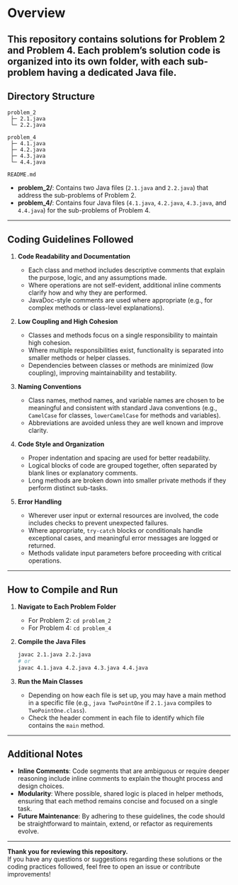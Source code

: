 # Overview

This repository contains solutions for **Problem 2** and **Problem 4**. Each problem’s solution code is organized into its own folder, with each sub-problem having a dedicated Java file.
---

## Directory Structure

```
problem_2
 ├─ 2.1.java
 └─ 2.2.java

problem_4
 ├─ 4.1.java
 ├─ 4.2.java
 ├─ 4.3.java
 └─ 4.4.java

README.md
```

- **problem_2/**: Contains two Java files (`2.1.java` and `2.2.java`) that address the sub-problems of Problem 2.  
- **problem_4/**: Contains four Java files (`4.1.java`, `4.2.java`, `4.3.java`, and `4.4.java`) for the sub-problems of Problem 4.

---

## Coding Guidelines Followed

1. **Code Readability and Documentation**  
   - Each class and method includes descriptive comments that explain the purpose, logic, and any assumptions made.  
   - Where operations are not self-evident, additional inline comments clarify how and why they are performed.  
   - JavaDoc-style comments are used where appropriate (e.g., for complex methods or class-level explanations).

2. **Low Coupling and High Cohesion**  
   - Classes and methods focus on a single responsibility to maintain high cohesion.  
   - Where multiple responsibilities exist, functionality is separated into smaller methods or helper classes.  
   - Dependencies between classes or methods are minimized (low coupling), improving maintainability and testability.

3. **Naming Conventions**  
   - Class names, method names, and variable names are chosen to be meaningful and consistent with standard Java conventions (e.g., `CamelCase` for classes, `lowerCamelCase` for methods and variables).  
   - Abbreviations are avoided unless they are well known and improve clarity.

4. **Code Style and Organization**  
   - Proper indentation and spacing are used for better readability.  
   - Logical blocks of code are grouped together, often separated by blank lines or explanatory comments.  
   - Long methods are broken down into smaller private methods if they perform distinct sub-tasks.

5. **Error Handling**  
   - Wherever user input or external resources are involved, the code includes checks to prevent unexpected failures.  
   - Where appropriate, `try-catch` blocks or conditionals handle exceptional cases, and meaningful error messages are logged or returned.  
   - Methods validate input parameters before proceeding with critical operations.

---

## How to Compile and Run

1. **Navigate to Each Problem Folder**  
   - For Problem 2: `cd problem_2`  
   - For Problem 4: `cd problem_4`

2. **Compile the Java Files**  
   ```bash
   javac 2.1.java 2.2.java
   # or
   javac 4.1.java 4.2.java 4.3.java 4.4.java
   ```

3. **Run the Main Classes**  
   - Depending on how each file is set up, you may have a main method in a specific file (e.g., `java TwoPointOne` if `2.1.java` compiles to `TwoPointOne.class`).  
   - Check the header comment in each file to identify which file contains the `main` method.

---

## Additional Notes

- **Inline Comments**: Code segments that are ambiguous or require deeper reasoning include inline comments to explain the thought process and design choices.  
- **Modularity**: Where possible, shared logic is placed in helper methods, ensuring that each method remains concise and focused on a single task.  
- **Future Maintenance**: By adhering to these guidelines, the code should be straightforward to maintain, extend, or refactor as requirements evolve.

---

**Thank you for reviewing this repository.**  
If you have any questions or suggestions regarding these solutions or the coding practices followed, feel free to open an issue or contribute improvements!
